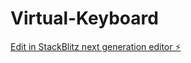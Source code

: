 # Virtual-Keyboard

[Edit in StackBlitz next generation editor ⚡️](https://stackblitz.com/~/github.com/Abrar-028/Virtual-Keyboard)